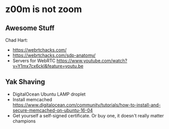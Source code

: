 # z00m is not zoom

## Awesome Stuff

Chad Hart:
* https://webrtchacks.com/
* https://webrtchacks.com/sdp-anatomy/
* Servers for WebRTC https://www.youtube.com/watch?v=Y1mx7cx6ckI&feature=youtu.be

## Yak Shaving

* DigitalOcean Ubuntu LAMP droplet
* Install memcached https://www.digitalocean.com/community/tutorials/how-to-install-and-secure-memcached-on-ubuntu-16-04
* Get yourself a self-signed certificate. Or buy one, it doesn't really matter champions



